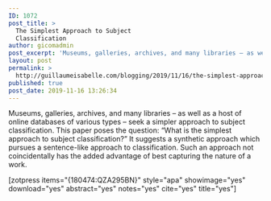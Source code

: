 ```yaml
---
ID: 1072
post_title: >
  The Simplest Approach to Subject
  Classification
author: gicomadmin
post_excerpt: 'Museums, galleries, archives, and many libraries – as well as a host of online databases of various types – seek a simpler approach to subject classification. This paper poses the question: “What is the simplest approach to subject classification?” It suggests a synthetic approach which pursues a sentence-like approach to classification. Such an approach not coincidentally has the added advantage of best capturing the nature of a work.'
layout: post
permalink: >
  http://guillaumeisabelle.com/blogging/2019/11/16/the-simplest-approach-to-subject-classification/
published: true
post_date: 2019-11-16 13:26:34
---
```

Museums, galleries, archives, and many libraries – as well as a host of online databases of various types – seek a simpler approach to subject classification. This paper poses the question: “What is the simplest approach to subject classification?” It suggests a synthetic approach which pursues a sentence-like approach to classification. Such an approach not coincidentally has the added advantage of best capturing the nature of a work.

<!-- wp:shortcode --> [zotpress items="{180474:QZA295BN}" style="apa" showimage="yes" download="yes" abstract="yes" notes="yes" cite="yes" title="yes"] 

<!-- /wp:shortcode -->